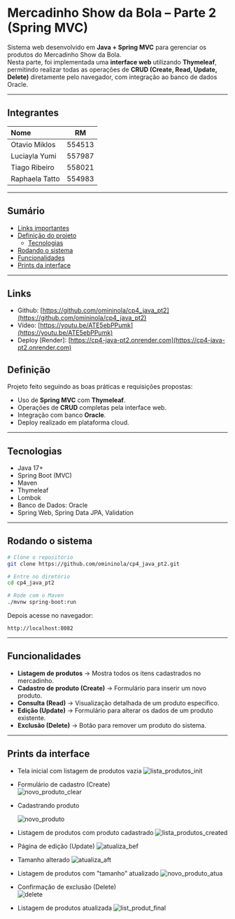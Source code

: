 # Mercadinho Show da Bola – Parte 2 (Spring MVC)

Sistema web desenvolvido em **Java + Spring MVC** para gerenciar os produtos do Mercadinho Show da Bola.  
Nesta parte, foi implementada uma **interface web** utilizando **Thymeleaf**, permitindo realizar todas as operações de **CRUD (Create, Read, Update, Delete)** diretamente pelo navegador, com integração ao banco de dados Oracle.

---

## Integrantes

| Nome           |   RM   |
| :------------- | :----: | 
| Otavio Miklos  | 554513 |
| Luciayla Yumi  | 557987 |
| Tiago Ribeiro  | 558021 |
| Raphaela Tatto | 554983 |

---

## Sumário
- [Links importantes](#links)
- [Definição do projeto](#definição)
    - [Tecnologias](#tecnologias)
- [Rodando o sistema](#rodando-o-sistema)
- [Funcionalidades](#funcionalidades)
- [Prints da interface](#prints-da-interface)

---

## Links
- Github: [https://github.com/omininola/cp4_java_pt2](https://github.com/omininola/cp4_java_pt2)
- Vídeo: [https://youtu.be/ATE5ebPPumk](https://youtu.be/ATE5ebPPumk)
- Deploy [Render]: [https://cp4-java-pt2.onrender.com](https://cp4-java-pt2.onrender.com)

## Definição

Projeto feito seguindo as boas práticas e requisições propostas:
- Uso de **Spring MVC** com **Thymeleaf**.
- Operações de **CRUD** completas pela interface web.
- Integração com banco **Oracle**.
- Deploy realizado em plataforma cloud.

---

## Tecnologias
- Java 17+
- Spring Boot (MVC)
- Maven
- Thymeleaf
- Lombok
- Banco de Dados: Oracle
- Spring Web, Spring Data JPA, Validation

---

## Rodando o sistema
```bash
# Clone o repositório
git clone https://github.com/omininola/cp4_java_pt2.git

# Entre no diretório
cd cp4_java_pt2

# Rode com o Maven
./mvnw spring-boot:run
```

Depois acesse no navegador:
```
http://localhost:8082
```

---

## Funcionalidades
- **Listagem de produtos** → Mostra todos os itens cadastrados no mercadinho.
- **Cadastro de produto (Create)** → Formulário para inserir um novo produto.
- **Consulta (Read)** → Visualização detalhada de um produto específico.
- **Edição (Update)** → Formulário para alterar os dados de um produto existente.
- **Exclusão (Delete)** → Botão para remover um produto do sistema.

---

## Prints da interface

- Tela inicial com listagem de produtos vazia
  ![lista_produtos_init](docs/lista_produtos_init.jpg)

- Formulário de cadastro (Create)  
  ![novo_produto_clear](docs/novo_produto_clear.jpg)

- Cadastrando produto
  
  ![novo_produto](docs/novo_produto.jpg)

- Listagem de produtos com produto cadastrado
  ![lista_produtos_created](docs/lista_produtos_created.jpg)

- Página de edição (Update)
  ![atualiza_bef](docs/atualiza_bef.jpg)

- Tamanho alterado
  ![atualiza_aft](docs/atualiza_aft.jpg)

- Listagem de produtos com "tamanho" atualizado
  ![novo_produto_atua](docs/novo_produto_atua.jpg)

- Confirmação de exclusão (Delete)  
  ![delete](docs/delete.jpg)

- Listagem de produtos atualizada
  ![list_produt_final](docs/list_produt_final.jpg)


